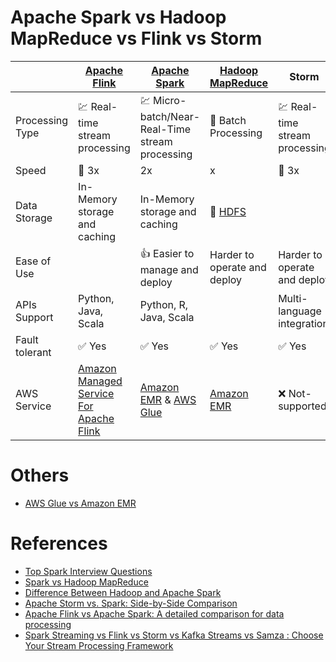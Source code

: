 
# Apache Spark vs Hadoop MapReduce vs Flink vs Storm

|                 | [Apache Flink](ApacheFlink.md)                                                                                                         | [Apache Spark](ApacheSpark/Readme.md)                                                                                                                           | [Hadoop MapReduce](../ApacheHadoop/Readme.md)                                    | Storm                               | Kafka Streams                       |
|-----------------|----------------------------------------------------------------------------------------------------------------------------------------|-----------------------------------------------------------------------------------------------------------------------------------------------------------------|----------------------------------------------------------------------------------|-------------------------------------|-------------------------------------|
| Processing Type | :chart: Real-time stream processing                                                                                                    | :chart: Micro-batch/Near-Real-Time stream processing                                                                                                            | :open_file_folder: Batch Processing                                              | :chart: Real-time stream processing | :chart: Real-time stream processing |
| Speed           | :rocket: 3x                                                                                                                            | 2x                                                                                                                                                              | x                                                                                | :rocket: 3x                         |                                     |
| Data Storage    | In-Memory storage and caching                                                                                                          | In-Memory storage and caching                                                                                                                                   | :floppy_disk: [HDFS](../../11_FileStorages/ApacheHDFS.md)             |                                     |                                     |
| Ease of Use     |                                                                                                                                        | :+1: Easier to manage and deploy                                                                                                                                | Harder to operate and deploy                                                     | Harder to operate and deploy        |                                     |
| APIs Support    | Python, Java, Scala                                                                                                                    | Python, R, Java, Scala                                                                                                                                          |                                                                                  | Multi-language integration          | Multi-language integration          |
| Fault tolerant  | :white_check_mark: Yes                                                                                                                 | :white_check_mark: Yes                                                                                                                                          | :white_check_mark: Yes                                                           | :white_check_mark: Yes              | :white_check_mark: Yes              |
| AWS Service     | [Amazon Managed Service For Apache Flink](../../2_AWS/10_BigDataServices/DataProcessing/AmazonManagedServiceForApacheFlink.md) | [Amazon EMR](../../2_AWS/10_BigDataServices/DataProcessing/AmazonEMR.md) & [AWS Glue](../../2_AWS/10_BigDataServices/DataProcessing/AWSGlue.md) | [Amazon EMR](../../2_AWS/10_BigDataServices/DataProcessing/AmazonEMR.md) | :x: Not-supported                   | :x: Not-supported                   |

# Others
- [AWS Glue vs Amazon EMR](../../2_AWS/10_BigDataServices/DataProcessing/AWSGlueVsEMRVsBatch.md)

# References
- [Top Spark Interview Questions](https://www.interviewbit.com/spark-interview-questions/)
- [Spark vs Hadoop MapReduce](https://www.integrate.io/blog/apache-spark-vs-hadoop-mapreduce/)
- [Difference Between Hadoop and Apache Spark](https://www.geeksforgeeks.org/difference-between-hadoop-and-apache-spark/?ref=lbp)
- [Apache Storm vs. Spark: Side-by-Side Comparison](https://phoenixnap.com/kb/apache-storm-vs-spark)
- [Apache Flink vs Apache Spark: A detailed comparison for data processing](https://dev.to/mage_ai/apache-flink-vs-apache-spark-a-detailed-comparison-for-data-processing-36d3)
- [Spark Streaming vs Flink vs Storm vs Kafka Streams vs Samza : Choose Your Stream Processing Framework](https://medium.com/@chandanbaranwal/spark-streaming-vs-flink-vs-storm-vs-kafka-streams-vs-samza-choose-your-stream-processing-91ea3f04675b)